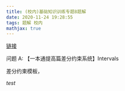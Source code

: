 ```yaml
---
title: (校内)基础知识训练专题8题解
date: 2020-11-24 19:28:55
tags: 题解 校内
mathjax: true
---
```


[链接](http://www.accoders.com/contest.php?cid=3411)

问题 A: 【一本通提高篇差分约束系统】Intervals

<!--more-->

差分约束模板，

$test$